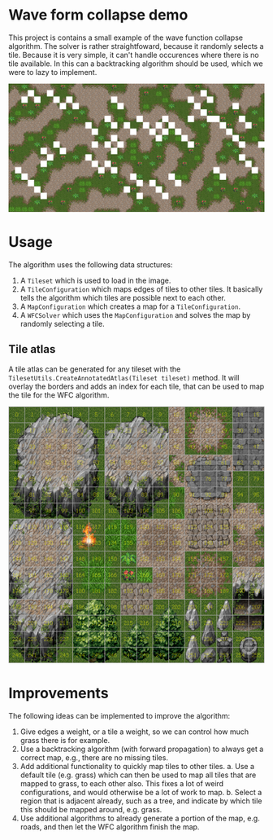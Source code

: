 # Wave form collapse demo

This project is contains a small example of the wave function collapse algorithm. The solver is rather straightfoward, because it randomly selects a tile. Because it is very simple, it can't handle occurences where there is no tile available. In this can a backtracking algorithm should be used, which we were to lazy to implement.

![Map1](/test1.png)

# Usage

The algorithm uses the following data structures:

 1. A `Tileset` which is used to load in the image.
 2. A `TileConfiguration` which maps edges of tiles to other tiles. It basically tells the algorithm which tiles are possible next to each other.
 3. A `MapConfiguration` which creates a map for a `TileConfiguration`.
 4. A `WFCSolver` which uses the `MapConfiguration` and solves the map by randomly selecting a tile.

## Tile atlas

A tile atlas can be generated for any tileset with the `TilesetUtils.CreateAnnotatedAtlas(Tileset tileset)` method. It will overlay the borders and adds an index for each tile, that can be used to map the tile for the WFC algorithm.

![Atlas](/atlas.png)

# Improvements

The following ideas can be implemented to improve the algorithm:

 1. Give edges a weight, or a tile a weight, so we can control how much grass there is for example.
 2. Use a backtracking algorithm (with forward propagation) to always get a correct map, e.g., there are no missing tiles.
 3. Add additional functionality to quickly map tiles to other tiles.
   a. Use a default tile (e.g. grass) which can then be used to map all tiles that are mapped to grass, to each other also. This fixes a lot of weird configurations, and would otherwise be a lot of work to map.
   b. Select a region that is adjacent already, such as a tree, and indicate by which tile this should be mapped around, e.g. grass.
 4. Use additional algorithms to already generate a portion of the map, e.g. roads, and then let the WFC algorithm finish the map.